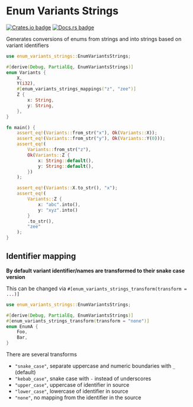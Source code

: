 # Enum Variants Strings

[![Crates.io badge](https://img.shields.io/crates/v/enum-variants-strings)](https://crates.io/crates/enum-variants-strings)
[![Docs.rs badge](https://docs.rs/enum-variants-strings/badge.svg)](https://docs.rs/enum-variants-strings/)

Generates conversions of enums from strings and into strings based on variant identifiers

```rust
use enum_variants_strings::EnumVariantsStrings;

#[derive(Debug, PartialEq, EnumVariantsStrings)]
enum Variants {
    X,
    Y(i32),
    #[enum_variants_strings_mappings("z", "zee")]
    Z {
        x: String,
        y: String,
    },
}

fn main() {
    assert_eq!(Variants::from_str("x"), Ok(Variants::X));
    assert_eq!(Variants::from_str("y"), Ok(Variants::Y(0)));
    assert_eq!(
        Variants::from_str("z"),
        Ok(Variants::Z {
            x: String::default(),
            y: String::default(),
        })
    );

    assert_eq!(Variants::X.to_str(), "x");
    assert_eq!(
        Variants::Z {
            x: "abc".into(),
            y: "xyz".into()
        }
        .to_str(),
        "zee"
    );
}
```

## Identifier mapping

**By default variant identifier/names are transformed to their snake case version**

This can be changed via `#[enum_variants_strings_transform(transform = ...)]`

```rust
use enum_variants_strings::EnumVariantsStrings;

#[derive(Debug, PartialEq, EnumVariantsStrings)]
#[enum_variants_strings_transform(transform = "none")]
enum EnumA {
    Foo,
    Bar,
}
```

There are several transforms

- `"snake_case"`, separate uppercase and numeric boundaries with `_` (default)
- `"kebab_case"`, snake case with `-` instead of underscores
- `"upper_case"`, uppercase of identifier in source
- `"lower_case"`, lowercase of identifier in source
- `"none"`, no mapping from the identifier in the source

